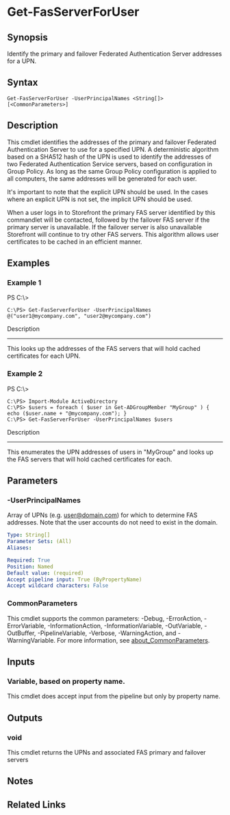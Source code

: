 # Get-FasServerForUser

## Synopsis
Identify the primary and failover Federated Authentication Server addresses for a UPN.

## Syntax

```
Get-FasServerForUser -UserPrincipalNames <String[]> [<CommonParameters>]
```

## Description
This cmdlet identifies the addresses of the primary and failover Federated Authentication Server to use for a specified UPN. 
A deterministic algorithm based on a SHA512 hash of the UPN is used to identify the addresses of two Federated Authentication Service servers, based on configuration in Group Policy. 
As long as the same Group Policy configuration is applied to all computers, the same addresses will be generated for each user. 
      
It's important to note that the explicit UPN should be used.
In the cases where an explicit UPN is not set, the implicit UPN should be used.
      
When a user logs in to Storefront the primary FAS server identified by this commandlet will be contacted, followed by the failover FAS server if the primary server is unavailable. 
If the failover server is also unavailable Storefront will continue to try other FAS servers. 
This algorithm allows user certificates to be cached in an efficient manner.

## Examples

### Example 1
PS C:\\\>

```
C:\PS> Get-FasServerForUser -UserPrincipalNames @("user1@mycompany.com", "user2@mycompany.com")
```

Description

-----------

This looks up the addresses of the FAS servers that will hold cached certificates for each UPN.

### Example 2
PS C:\\\>

```
C:\PS> Import-Module ActiveDirectory
C:\PS> $users = foreach ( $user in Get-ADGroupMember "MyGroup" ) { echo ($user.name + "@mycompany.com"); }
C:\PS> Get-FasServerForUser -UserPrincipalNames $users
```

Description

-----------

This enumerates the UPN addresses of users in "MyGroup" and looks up the FAS servers that will hold cached certificates for each.

## Parameters

### -UserPrincipalNames
Array of UPNs (e.g.
user@domain.com) for which to determine FAS addresses. 
Note that the user accounts do not need to exist in the domain.

```yaml
Type: String[]
Parameter Sets: (All)
Aliases:

Required: True
Position: Named
Default value: (required)
Accept pipeline input: True (ByPropertyName)
Accept wildcard characters: False
```

### CommonParameters
This cmdlet supports the common parameters: -Debug, -ErrorAction, -ErrorVariable, -InformationAction, -InformationVariable, -OutVariable, -OutBuffer, -PipelineVariable, -Verbose, -WarningAction, and -WarningVariable. For more information, see [about_CommonParameters](http://go.microsoft.com/fwlink/?LinkID=113216).

## Inputs

### Variable, based on property name.
This cmdlet does accept input from the pipeline but only by property name.

## Outputs

### void
This cmdlet returns the UPNs and associated FAS primary and failover servers

## Notes

## Related Links

